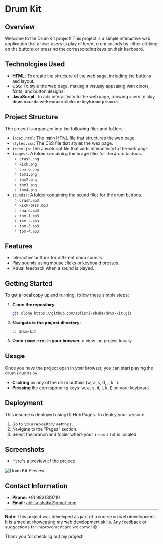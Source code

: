 # Drum Kit

## Overview
Welcome to the Drum Kit project! This project is a simple interactive web application that allows users to play different drum sounds by either clicking on the buttons or pressing the corresponding keys on their keyboard.

## Technologies Used

- **HTML**: To create the structure of the web page, including the buttons and layout.
- **CSS**: To style the web page, making it visually appealing with colors, fonts, and button designs.
- **JavaScript**: To add interactivity to the web page, allowing users to play drum sounds with mouse clicks or keyboard presses.

## Project Structure

The project is organized into the following files and folders:

- `index.html`: The main HTML file that structures the web page.
- `styles.css`: The CSS file that styles the web page.
- `index.js`: The JavaScript file that adds interactivity to the web page.
- `images/`: A folder containing the image files for the drum buttons.
  - `crash.png`
  - `kick.png`
  - `snare.png`
  - `tom1.png`
  - `tom2.png`
  - `tom3.png`
  - `tom4.png`
- `sounds/`: A folder containing the sound files for the drum buttons.
  - `crash.mp3`
  - `kick-bass.mp3`
  - `snare.mp3`
  - `tom-1.mp3`
  - `tom-2.mp3`
  - `tom-3.mp3`
  - `tom-4.mp3`

## Features

- Interactive buttons for different drum sounds.
- Play sounds using mouse clicks or keyboard presses.
- Visual feedback when a sound is played.

## Getting Started

To get a local copy up and running, follow these simple steps:

1. **Clone the repository**:
    ```bash
    git clone https://github.com/abhisri-shaha/drum-kit.git
    ```

2. **Navigate to the project directory**:
    ```bash
    cd drum-kit
    ```

3. **Open `index.html` in your browser** to view the project locally.

## Usage

Once you have the project open in your browser, you can start playing the drum sounds by:

- **Clicking** on any of the drum buttons (w, a, s, d, j, k, l).
- **Pressing** the corresponding keys (w, a, s, d, j, k, l) on your keyboard.
  
## Deployment
This resume is deployed using GitHub Pages. To deploy your version:
1. Go to your repository settings.
2. Navigate to the "Pages" section.
3. Select the branch and folder where your `index.html` is located.

## Screenshots
- Here's a preview of the project:

![Drum Kit Preview](https://github.com/abhisri-shaha/Drum-Kit/assets/174130342/d3d02973-2eae-4999-8e0f-b3859bf3303d)


## Contact Information
- **Phone:** +91 9831319710
- **Email:** [abhisrishaha@gmail.com](mailto:abhisrishaha@gmail.com)

---

**Note:** This project was developed as part of a course on web development. It is aimed at showcasing my web development skills. Any feedback or suggestions for improvement are welcome! 😊

Thank you for checking out my project!
